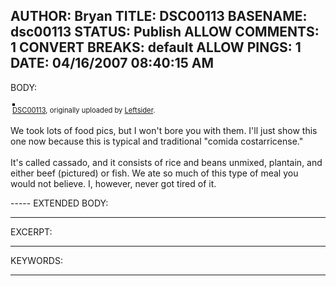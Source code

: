 AUTHOR: Bryan
TITLE: DSC00113
BASENAME: dsc00113
STATUS: Publish
ALLOW COMMENTS: 1
CONVERT BREAKS: __default__
ALLOW PINGS: 1
DATE: 04/16/2007 08:40:15 AM
-----
BODY:
<style type="text/css">
.flickr-photo { border: solid 2px #000000; }
.flickr-yourcomment { }
.flickr-frame { text-align: left; padding: 3px; }
.flickr-caption { font-size: 0.8em; margin-top: 0px; }
</style>

<div class="flickr-frame">
	<a href="http://www.flickr.com/photos/leftsider/455250422/" title="photo sharing"><img src="http://farm1.static.flickr.com/236/455250422_d3eb2155e1.jpg" class="flickr-photo" alt="" /></a>
<br />
	<span class="flickr-caption"><a href="http://www.flickr.com/photos/leftsider/455250422/">DSC00113</a>, originally uploaded by <a href="http://www.flickr.com/people/leftsider/">Leftsider</a>.</span>
</div>
				
<p class="flickr-yourcomment">
	We took lots of food pics, but I won't bore you with them. I'll just show this one now because this is typical and traditional "comida costarricense."<br />
<br />
It's called cassado, and it consists of rice and beans unmixed, plantain, and either beef (pictured) or fish. We ate so much of this type of meal you would not believe. I, however, never got tired of it.
</p>
-----
EXTENDED BODY:

-----
EXCERPT:

-----
KEYWORDS:

-----


